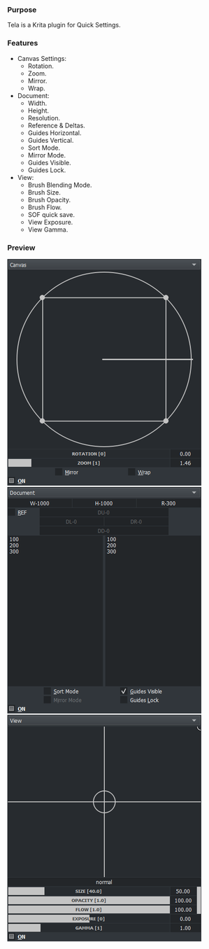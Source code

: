 ### Purpose

Tela is a Krita plugin for Quick Settings.

### Features

* Canvas Settings:
  * Rotation.
  * Zoom.
  * Mirror.
  * Wrap.
* Document:
  * Width.
  * Height.
  * Resolution.
  * Reference & Deltas.
  * Guides Horizontal.
  * Guides Vertical.
  * Sort Mode.
  * Mirror Mode.
  * Guides Visible.
  * Guides Lock.
* View:
  * Brush Blending Mode.
  * Brush Size.
  * Brush Opacity.
  * Brush Flow.
  * SOF quick save.
  * View Exposure.
  * View Gamma.


### Preview
![Picture](https://raw.githubusercontent.com/EyeOdin/Tela/main/tela/PREVIEWS/Teal_01.png)
![Picture](https://raw.githubusercontent.com/EyeOdin/Tela/main/tela/PREVIEWS/Teal_02.png)
![Picture](https://raw.githubusercontent.com/EyeOdin/Tela/main/tela/PREVIEWS/Teal_03.png)
